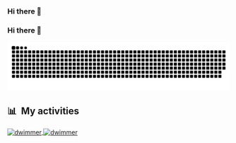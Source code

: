 ### Hi there 👋

### Hi there 👋

<div align="center">
  <a href="https://1999azzar.github.io/1999AZZAR/">
  <img  src="https://github.com/1999AZZAR/1999AZZAR/blob/main/resources/img/grid-snake.svg"
       alt="snake" /></a>
</div>


<div>

  ## 📊 &nbsp;My activities
  <a href="https://github.com/dwimmer1">
    <img width=450 height=170 align="center" alt="dwimmer" src="https://github-readme-stats.vercel.app/api?username=dwimmer1&include_all_commits=true&count_private=true&theme=midnight-purple&show_icons=true&bg_color=0D1117&hide_border=true" />
  </a>
  <a href="https://github.com/dwimmer1">
    <img align="center" alt="dwimmer" src="https://github-readme-stats.vercel.app/api/top-langs/?username=dwimmer1&include_all_commits=true&count_private=true&theme=midnight-purple&show_icons=true&layout=compact&bg_color=0D1117&hide_border=true" />
  </a>
</div>
